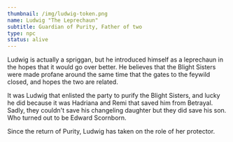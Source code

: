 ```yaml
---
thumbnail: /img/ludwig-token.png
name: Ludwig "The Leprechaun"
subtitle: Guardian of Purity, Father of two
type: npc
status: alive
---
```

Ludwig is actually a spriggan, but he introduced himself as a leprechaun in the hopes that it would go over better. He believes that the Blight Sisters were made profane around the same time that the gates to the feywild closed, and hopes the two are related.

It was Ludwig that enlisted the party to purify the Blight Sisters, and lucky he did because it was Hadriana and Remi that saved him from Betrayal. Sadly, they couldn't save his changeling daughter but they did save his son. Who turned out to be Edward Scornborn.

Since the return of Purity, Ludwig has taken on the role of her protector.